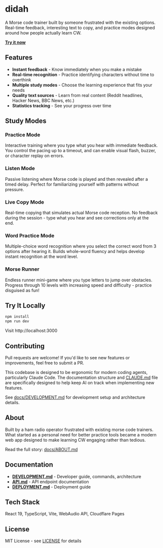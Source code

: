 # didah

A Morse code trainer built by someone frustrated with the existing options. Real-time feedback, interesting text to copy, and practice modes designed around how people actually learn CW.

**[Try it now](https://didah.app)**

## Features

- **Instant feedback** - Know immediately when you make a mistake
- **Real-time recognition** - Practice identifying characters without time to overthink
- **Multiple study modes** - Choose the learning experience that fits your needs
- **Quality text sources** - Learn from real content (Reddit headlines, Hacker News, BBC News, etc.)
- **Statistics tracking** - See your progress over time

## Study Modes

### Practice Mode
Interactive training where you type what you hear with immediate feedback. You control the pacing up to a timeout, and can enable visual flash, buzzer, or character replay on errors.

### Listen Mode
Passive listening where Morse code is played and then revealed after a timed delay. Perfect for familiarizing yourself with patterns without pressure.

### Live Copy Mode
Real-time copying that simulates actual Morse code reception. No feedback during the session - type what you hear and see corrections only at the end.

### Word Practice Mode
Multiple-choice word recognition where you select the correct word from 3 options after hearing it. Builds whole-word fluency and helps develop instant recognition at the word level.

### Morse Runner
Endless runner mini-game where you type letters to jump over obstacles. Progress through 10 levels with increasing speed and difficulty - practice disguised as fun!

## Try It Locally

```bash
npm install
npm run dev
```

Visit http://localhost:3000

## Contributing

Pull requests are welcome! If you'd like to see new features or improvements, feel free to submit a PR.

This codebase is designed to be ergonomic for modern coding agents, particularly Claude Code. The documentation structure and [CLAUDE.md](CLAUDE.md) file are specifically designed to help keep AI on track when implementing new features.

See [docs/DEVELOPMENT.md](docs/DEVELOPMENT.md) for development setup and architecture details.

## About

Built by a ham radio operator frustrated with existing morse code trainers. What started as a personal need for better practice tools became a modern web app designed to make learning CW engaging rather than tedious.

Read the full story: [docs/ABOUT.md](docs/ABOUT.md)

## Documentation

- **[DEVELOPMENT.md](docs/DEVELOPMENT.md)** - Developer guide, commands, architecture
- **[API.md](docs/API.md)** - API endpoint documentation
- **[DEPLOYMENT.md](docs/DEPLOYMENT.md)** - Deployment guide

## Tech Stack

React 19, TypeScript, Vite, WebAudio API, Cloudflare Pages

## License

MIT License - see [LICENSE](LICENSE) for details
